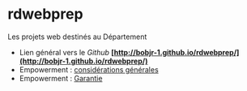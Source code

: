 # rdwebprep

Les projets web destinés au Département

* Lien général vers le *Github* **[http://bobjr-1.github.io/rdwebprep/](http://bobjr-1.github.io/rdwebprep/)**
* Empowerment : [considérations générales](http://bobjr-1.github.io/rdwebprep/Check_Preview/Preconditions.html)
* Empowerment : [Garantie](http://bobjr-1.github.io/rdwebprep/Check_Preview/Garantie.html)


